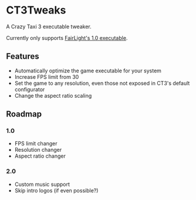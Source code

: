 CT3Tweaks
=========
A Crazy Taxi 3 executable tweaker.

Currently only supports [FairLight's 1.0 executable].

Features
--------
* Automatically optimize the game executable for your system
* Increase FPS limit from 30
* Set the game to any resolution, even those not exposed in CT3's default configurator
* Change the aspect ratio scaling

Roadmap
-------
### 1.0
* FPS limit changer
* Resolution changer
* Aspect ratio changer
### 2.0
* Custom music support
* Skip intro logos (if even possible?)


[FairLight's 1.0 executable]: https://www.gamecopyworld.com/games/pc_crazy_taxi_3.shtml
